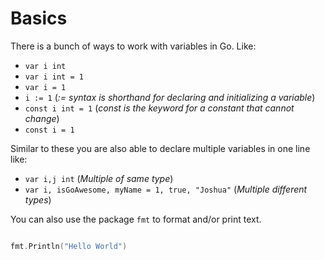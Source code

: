 # Basics

There is a bunch of ways to work with variables in Go. Like:

* ```var i int```
* ```var i int = 1```
* ```var i = 1```
* ```i := 1``` (_:= syntax is shorthand for declaring and initializing a variable_)
* ```const i int = 1``` (_const is the keyword for a constant that cannot change_)
* ```const i = 1```

Similar to these you are also able to declare multiple variables in one line like:

* ```var i,j int``` (_Multiple of same type_)
* ```var i, isGoAwesome, myName = 1, true, "Joshua"``` (_Multiple different types_)

You can also use the package ```fmt``` to format and/or print text.

```Go

fmt.Println("Hello World")

```
